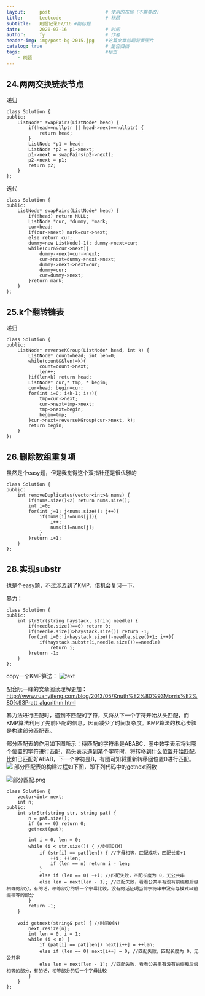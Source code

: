 ```yaml
---
layout:     post   				    # 使用的布局（不需要改）
title:      Leetcode 				# 标题 
subtitle:   刷题记录07/16 #副标题
date:       2020-07-16 				# 时间
author:     fy 						# 作者
header-img: img/post-bg-2015.jpg 	#这篇文章标题背景图片
catalog: true 						# 是否归档
tags:								#标签
    - 刷题
---
```

## 24.两两交换链表节点
递归
```
class Solution {
public:
    ListNode* swapPairs(ListNode* head) {
        if(head==nullptr || head->next==nullptr) {
            return head;
        }
        ListNode *p1 = head;
        ListNode *p2 = p1->next;
        p1->next = swapPairs(p2->next);
        p2->next = p1;
        return p2;
    }
};
```
迭代
```
class Solution {
public:
    ListNode* swapPairs(ListNode* head) {
        if(!head) return NULL;
        ListNode *cur, *dummy, *mark;
        cur=head;
        if(cur->next) mark=cur->next;
        else return cur;
        dummy=new ListNode(-1); dummy->next=cur;
        while(cur&&cur->next){
            dummy->next=cur->next;
            cur->next=dummy->next->next;
            dummy->next->next=cur;
            dummy=cur;
            cur=dummy->next;
        }return mark;
    }
};
```
## 25.k个翻转链表
递归
```
class Solution {
public:
    ListNode* reverseKGroup(ListNode* head, int k) {
        ListNode* count=head; int len=0;
        while(count&&len!=k){
            count=count->next;
            len++;
        }if(len<k) return head;
        ListNode* cur,* tmp, * begin;
        cur=head; begin=cur;
        for(int i=0; i<k-1; i++){
            tmp=cur->next;
            cur->next=tmp->next;
            tmp->next=begin;
            begin=tmp;
        }cur->next=reverseKGroup(cur->next, k);
        return begin;
    }
};
```
## 26.删除数组重复项
虽然是个easy题，但是我觉得这个双指针还是很优雅的
```
class Solution {
public:
    int removeDuplicates(vector<int>& nums) {
        if(nums.size()<2) return nums.size();
        int i=0;
        for(int j=1; j<nums.size(); j++){
            if(nums[i]!=nums[j]){
                i++;
                nums[i]=nums[j];
            }
        }return i+1;
    }
};
```
## 28.实现substr
也是个easy题，不过涉及到了KMP，借机会复习一下。

暴力：
```
class Solution {
public:
    int strStr(string haystack, string needle) {
        if(needle.size()==0) return 0;
        if(needle.size()>haystack.size()) return -1;
        for(int i=0; i<haystack.size()-needle.size()+1; i++){
            if(haystack.substr(i,needle.size())==needle)
                return i;
        }return -1;
    }
};
```



copy一个KMP算法：
![text](https://pic.leetcode-cn.com/24b5d2008b6979741e3406c549355c51e2637022682c1d29ff61aabaa67676ca-file_1568963023083)

配合阮一峰的文章阅读理解更加：http://www.ruanyifeng.com/blog/2013/05/Knuth%E2%80%93Morris%E2%80%93Pratt_algorithm.html

暴力法进行匹配时，遇到不匹配的字符，又将从下一个字符开始从头匹配，而KMP算法利用了先前匹配的信息，因而减少了时间复杂度。KMP算法的核心步骤是构建部分匹配表。

部分匹配表的作用如下图所示：待匹配的字符串是ABABC，圈中数字表示将对哪个位置的字符进行匹配，箭头表示遇到某个字符时，将转移到什么位置开始匹配。比如已匹配好ABAB，下一个字符是B，有图可知将重新转移回位置0进行匹配。
![](https://pic.leetcode-cn.com/2c6f7637f9847df2a8250f8290a660d0f57c9139fca7fd8c3b874b101d4a0d61-file_1568963023128)
部分匹配表的构建过程如下图，即下列代码中的getnext函数

![部分匹配.png](http://ww1.sinaimg.cn/large/007ZpW3Dgy1ggsusidqdyj30v80oidjm.jpg)
```
class Solution {
    vector<int> next;
    int n;
public:
    int strStr(string str, string pat) {
        n = pat.size();
        if (n == 0) return 0;
        getnext(pat);

        int i = 0, len = 0;
        while (i < str.size()) { //时间O(M)
            if (str[i] == pat[len]) { //字母相等，匹配成功，匹配长度+1
                ++i; ++len;
                if (len == n) return i - len;
            }
            else if (len == 0) ++i; //匹配失败，匹配长度为 0，无公共串
            else len = next[len - 1]; //匹配失败，看看公共串有没有前缀和后缀相等的部分，有的话，相等部分的后一个字母比较，没有的话证明当前字符串中没有与模式串前缀相等的部分
        }
        return -1;
    }

    void getnext(string& pat) { //时间O(N)
        next.resize(n);
        int len = 0, i = 1;
        while (i < n) {
            if (pat[i] == pat[len]) next[i++] = ++len;
            else if (len == 0) next[i++] = 0; //匹配失败，匹配长度为 0，无公共串
            else len = next[len - 1]; //匹配失败，看看公共串有没有前缀和后缀相等的部分，有的话，相等部分的后一个字母比较
        }
    }
};
```